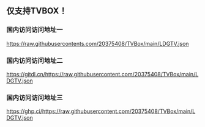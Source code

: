 ## 仅支持TVBOX！

### 国内访问访问地址一
https://raw.githubusercontents.com/20375408/TVBox/main/LDGTV.json
### 国内访问访问地址二
https://gitdl.cn/https://raw.githubusercontent.com/20375408/TVBox/main/LDGTV.json
### 国内访问访问地址三
https://ghp.ci/https://raw.githubusercontent.com/20375408/TVBox/main/LDGTV.json
